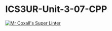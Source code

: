 # ICS3UR-Unit-3-07-CPP

[![Mr Coxall's Super Linter](https://github.com/KaitlynIp64/ICS3UR-Unit-3-07-CPP/workflows/Mr%20Coxall's%20Super%20Linter/badge.svg)](https://github.com/KaitlynIp64/ICS3UR-Unit-3-07-CPP/actions/)
